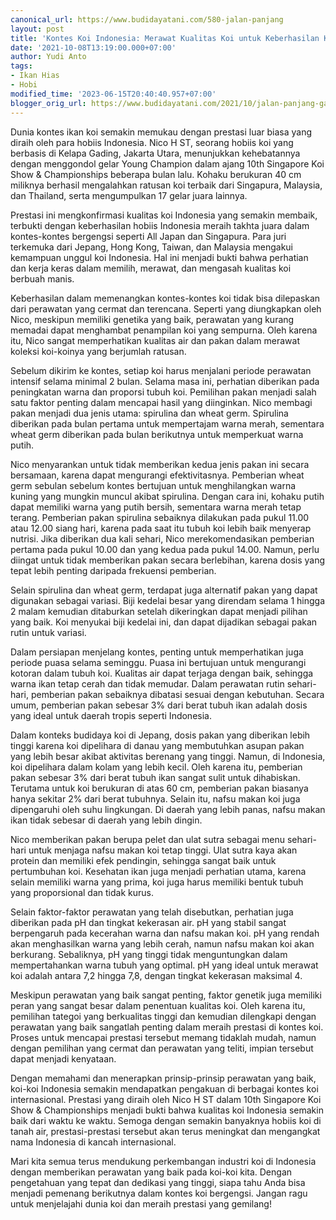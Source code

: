 ```yaml
---
canonical_url: https://www.budidayatani.com/580-jalan-panjang
layout: post
title: 'Kontes Koi Indonesia: Merawat Kualitas Koi untuk Keberhasilan Kontes'
date: '2021-10-08T13:19:00.000+07:00'
author: Yudi Anto
tags:
- Ikan Hias
- Hobi
modified_time: '2023-06-15T20:40:40.957+07:00'
blogger_orig_url: https://www.budidayatani.com/2021/10/jalan-panjang-gapai-prestasi.html
---
```


Dunia kontes ikan koi semakin memukau dengan prestasi luar biasa yang diraih oleh para hobiis Indonesia. Nico H ST, seorang hobiis koi yang berbasis di Kelapa Gading, Jakarta Utara, menunjukkan kehebatannya dengan menggondol gelar Young Champion dalam ajang 10th Singapore Koi Show & Championships beberapa bulan lalu. Kohaku berukuran 40 cm miliknya berhasil mengalahkan ratusan koi terbaik dari Singapura, Malaysia, dan Thailand, serta mengumpulkan 17 gelar juara lainnya.

Prestasi ini mengkonfirmasi kualitas koi Indonesia yang semakin membaik, terbukti dengan keberhasilan hobiis Indonesia meraih takhta juara dalam kontes-kontes bergengsi seperti All Japan dan Singapura. Para juri terkemuka dari Jepang, Hong Kong, Taiwan, dan Malaysia mengakui kemampuan unggul koi Indonesia. Hal ini menjadi bukti bahwa perhatian dan kerja keras dalam memilih, merawat, dan mengasah kualitas koi berbuah manis.

Keberhasilan dalam memenangkan kontes-kontes koi tidak bisa dilepaskan dari perawatan yang cermat dan terencana. Seperti yang diungkapkan oleh Nico, meskipun memiliki genetika yang baik, perawatan yang kurang memadai dapat menghambat penampilan koi yang sempurna. Oleh karena itu, Nico sangat memperhatikan kualitas air dan pakan dalam merawat koleksi koi-koinya yang berjumlah ratusan.

Sebelum dikirim ke kontes, setiap koi harus menjalani periode perawatan intensif selama minimal 2 bulan. Selama masa ini, perhatian diberikan pada peningkatan warna dan proporsi tubuh koi. Pemilihan pakan menjadi salah satu faktor penting dalam mencapai hasil yang diinginkan. Nico membagi pakan menjadi dua jenis utama: spirulina dan wheat germ. Spirulina diberikan pada bulan pertama untuk mempertajam warna merah, sementara wheat germ diberikan pada bulan berikutnya untuk memperkuat warna putih.

Nico menyarankan untuk tidak memberikan kedua jenis pakan ini secara bersamaan, karena dapat mengurangi efektivitasnya. Pemberian wheat germ sebulan sebelum kontes bertujuan untuk menghilangkan warna kuning yang mungkin muncul akibat spirulina. Dengan cara ini, kohaku putih dapat memiliki warna yang putih bersih, sementara warna merah tetap terang. Pemberian pakan spirulina sebaiknya dilakukan pada pukul 11.00 atau 12.00 siang hari, karena pada saat itu tubuh koi lebih baik menyerap nutrisi. Jika diberikan dua kali sehari, Nico merekomendasikan pemberian pertama pada pukul 10.00 dan yang kedua pada pukul 14.00. Namun, perlu diingat untuk tidak memberikan pakan secara berlebihan, karena dosis yang tepat lebih penting daripada frekuensi pemberian.

Selain spirulina dan wheat germ, terdapat juga alternatif pakan yang dapat digunakan sebagai variasi. Biji kedelai besar yang direndam selama 1 hingga 2 malam kemudian ditaburkan setelah dikeringkan dapat menjadi pilihan yang baik. Koi menyukai biji kedelai ini, dan dapat dijadikan sebagai pakan rutin untuk variasi.

Dalam persiapan menjelang kontes, penting untuk memperhatikan juga periode puasa selama seminggu. Puasa ini bertujuan untuk mengurangi kotoran dalam tubuh koi. Kualitas air dapat terjaga dengan baik, sehingga warna ikan tetap cerah dan tidak memudar. Dalam perawatan rutin sehari-hari, pemberian pakan sebaiknya dibatasi sesuai dengan kebutuhan. Secara umum, pemberian pakan sebesar 3% dari berat tubuh ikan adalah dosis yang ideal untuk daerah tropis seperti Indonesia.

Dalam konteks budidaya koi di Jepang, dosis pakan yang diberikan lebih tinggi karena koi dipelihara di danau yang membutuhkan asupan pakan yang lebih besar akibat aktivitas berenang yang tinggi. Namun, di Indonesia, koi dipelihara dalam kolam yang lebih kecil. Oleh karena itu, pemberian pakan sebesar 3% dari berat tubuh ikan sangat sulit untuk dihabiskan. Terutama untuk koi berukuran di atas 60 cm, pemberian pakan biasanya hanya sekitar 2% dari berat tubuhnya. Selain itu, nafsu makan koi juga dipengaruhi oleh suhu lingkungan. Di daerah yang lebih panas, nafsu makan ikan tidak sebesar di daerah yang lebih dingin.

Nico memberikan pakan berupa pelet dan ulat sutra sebagai menu sehari-hari untuk menjaga nafsu makan koi tetap tinggi. Ulat sutra kaya akan protein dan memiliki efek pendingin, sehingga sangat baik untuk pertumbuhan koi. Kesehatan ikan juga menjadi perhatian utama, karena selain memiliki warna yang prima, koi juga harus memiliki bentuk tubuh yang proporsional dan tidak kurus.

Selain faktor-faktor perawatan yang telah disebutkan, perhatian juga diberikan pada pH dan tingkat kekerasan air. pH yang stabil sangat berpengaruh pada kecerahan warna dan nafsu makan koi. pH yang rendah akan menghasilkan warna yang lebih cerah, namun nafsu makan koi akan berkurang. Sebaliknya, pH yang tinggi tidak menguntungkan dalam mempertahankan warna tubuh yang optimal. pH yang ideal untuk merawat koi adalah antara 7,2 hingga 7,8, dengan tingkat kekerasan maksimal 4.

Meskipun perawatan yang baik sangat penting, faktor genetik juga memiliki peran yang sangat besar dalam penentuan kualitas koi. Oleh karena itu, pemilihan tategoi yang berkualitas tinggi dan kemudian dilengkapi dengan perawatan yang baik sangatlah penting dalam meraih prestasi di kontes koi. Proses untuk mencapai prestasi tersebut memang tidaklah mudah, namun dengan pemilihan yang cermat dan perawatan yang teliti, impian tersebut dapat menjadi kenyataan.

Dengan memahami dan menerapkan prinsip-prinsip perawatan yang baik, koi-koi Indonesia semakin mendapatkan pengakuan di berbagai kontes koi internasional. Prestasi yang diraih oleh Nico H ST dalam 10th Singapore Koi Show & Championships menjadi bukti bahwa kualitas koi Indonesia semakin baik dari waktu ke waktu. Semoga dengan semakin banyaknya hobiis koi di tanah air, prestasi-prestasi tersebut akan terus meningkat dan mengangkat nama Indonesia di kancah internasional.

Mari kita semua terus mendukung perkembangan industri koi di Indonesia dengan memberikan perawatan yang baik pada koi-koi kita. Dengan pengetahuan yang tepat dan dedikasi yang tinggi, siapa tahu Anda bisa menjadi pemenang berikutnya dalam kontes koi bergengsi. Jangan ragu untuk menjelajahi dunia koi dan meraih prestasi yang gemilang!

